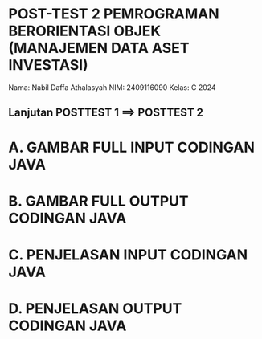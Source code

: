 # POST-TEST 2 PEMROGRAMAN BERORIENTASI OBJEK (MANAJEMEN DATA ASET INVESTASI)

Nama: Nabil Daffa Athalasyah
NIM: 2409116090
Kelas: C 2024

## Lanjutan POSTTEST 1 ==> POSTTEST 2
# A. GAMBAR FULL INPUT CODINGAN JAVA

# B. GAMBAR FULL OUTPUT CODINGAN JAVA

# C. PENJELASAN INPUT CODINGAN JAVA

# D. PENJELASAN OUTPUT CODINGAN JAVA
